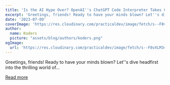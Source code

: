 ```yaml
---
title: 'Is the AI Hype Over? OpenAI''s ChatGPT Code Interpreter Takes Center Stage'
excerpt: 'Greetings, friends! Ready to have your minds blown? Let''s dive headfirst into the thrilling world of...'
date: '2023-07-09'
coverImage: 'https://res.cloudinary.com/practicaldev/image/fetch/s--F8vXLM34--/c_imagga_scale,f_auto,fl_progressive,h_420,q_auto,w_1000/https://dev-to-uploads.s3.amazonaws.com/uploads/articles/8i3shhdfjhswxr3dmfyb.jpeg'
author:
  name: Koders
  picture: "assets/blog/authors/koders.png"
ogImage:
  url: 'https://res.cloudinary.com/practicaldev/image/fetch/s--F8vXLM34--/c_imagga_scale,f_auto,fl_progressive,h_420,q_auto,w_1000/https://dev-to-uploads.s3.amazonaws.com/uploads/articles/8i3shhdfjhswxr3dmfyb.jpeg'
---
```


Greetings, friends! Ready to have your minds blown? Let''s dive headfirst into the thrilling world of...

[Read more](https://dev.to/mitchiemt11/is-the-ai-hype-over-openais-chatgpt-code-interpreter-takes-center-stage-3362)
